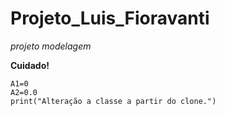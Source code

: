 # Projeto_Luis_Fioravanti

*projeto modelagem*

**Cuidado!**

```
A1=0
A2=0.0
print("Alteração a classe a partir do clone.")
```
   

